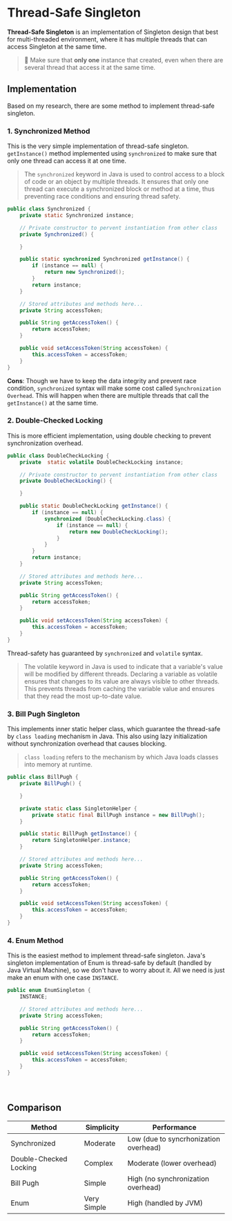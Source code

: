 # Thread-Safe Singleton
**Thread-Safe Singleton** is an implementation of Singleton design that best for multi-threaded environment, where it has multiple threads that can access Singleton at the same time.

> 🎯 Make sure that **only one** instance that created, even when there are several thread that access it at the same time.

## Implementation
Based on my research, there are some method to implement thread-safe singleton.

### 1. Synchronized Method
This is the very simple implementation of thread-safe singleton. `getInstance()` method implemented using `synchronized` to make sure that only one thread can access it at one time.

> The `synchronized` keyword in Java is used to control access to a block of code or an object by multiple threads. It ensures that only one thread can execute a synchronized block or method at a time, thus preventing race conditions and ensuring thread safety.

```java
public class Synchronized {
    private static Synchronized instance;

    // Private constructor to pervent instantiation from other class
    private Synchronized() {

    }

    public static synchronized Synchronized getInstance() {
        if (instance == null) {
            return new Synchronized();
        }
        return instance;
    }

    // Stored attributes and methods here...
    private String accessToken;

    public String getAccessToken() {
        return accessToken;
    }

    public void setAccessToken(String accessToken) {
        this.accessToken = accessToken;
    }
}
```
**Cons**: Though we have to keep the data integrity and prevent race condition, `synchronized` syntax will make some cost called `Synchronization Overhead`. This will happen when there are multiple threads that call the `getInstance()` at the same time.

### 2. Double-Checked Locking
This is more efficient implementation, using double checking to prevent synchronization overhead.

```java
public class DoubleCheckLocking {
    private  static volatile DoubleCheckLocking instance;

    // Private constructor to pervent instantiation from other class
    private DoubleCheckLocking() {

    }

    public static DoubleCheckLocking getInstance() {
        if (instance == null) {
            synchronized (DoubleCheckLocking.class) {
                if (instance == null) {
                    return new DoubleCheckLocking();
                }
            }
        }
        return instance;
    }

    // Stored attributes and methods here...
    private String accessToken;

    public String getAccessToken() {
        return accessToken;
    }

    public void setAccessToken(String accessToken) {
        this.accessToken = accessToken;
    }
}
```

Thread-safety has guaranteed by `synchronized` and `volatile` syntax.
> The volatile keyword in Java is used to indicate that a variable's value will be modified by different threads. Declaring a variable as volatile ensures that changes to its value are always visible to other threads. This prevents threads from caching the variable value and ensures that they read the most up-to-date value.

### 3. Bill Pugh Singleton
This implements inner static helper class, which guarantee the thread-safe by `class loading` mechanism in Java. This also using lazy initialization without synchronization overhead that causes blocking.

> `class loading` refers to the mechanism by which Java loads classes into memory at runtime.

```java
public class BillPugh {
    private BillPugh() {

    }

    private static class SingletonHelper {
        private static final BillPugh instance = new BillPugh();
    }

    public static BillPugh getInstance() {
        return SingletonHelper.instance;
    }

    // Stored attributes and methods here...
    private String accessToken;

    public String getAccessToken() {
        return accessToken;
    }

    public void setAccessToken(String accessToken) {
        this.accessToken = accessToken;
    }
}
```

### 4. Enum Method
This is the easiest method to implement thread-safe singleton. Java's singleton implementation of Enum is thread-safe by default (handled by Java Virtual Machine), so we don't have to worry about it. All we need is just make an enum with one case `INSTANCE`.

```java
public enum EnumSingleton {
    INSTANCE;

    // Stored attributes and methods here...
    private String accessToken;

    public String getAccessToken() {
        return accessToken;
    }

    public void setAccessToken(String accessToken) {
        this.accessToken = accessToken;
    }
}
```
<br>

## Comparison
Method   |   Simplicity  |   Performance   
---------|---------------|--------------
Synchronized   |   Moderate   | Low (due to syncrhonization overhead)
Double-Checked Locking   |   Complex   | Moderate (lower overhead)
Bill Pugh   |   Simple   |   High (no synchronization overhead)
Enum   |   Very Simple   |   High (handled by JVM)